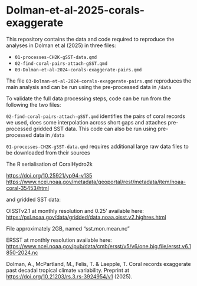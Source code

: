 
<!-- README.md is generated from README.Rmd. Please edit that file -->

# Dolman-et-al-2025-corals-exaggerate

This repository contains the data and code required to reproduce the
analyses in Dolman et al (2025) in three files:

- `01-processes-CH2K-gSST-data.qmd`
- `02-find-coral-pairs-attach-gSST.qmd`
- `03-Dolman-et-al-2024-corals-exaggerate-pairs.qmd`

The file `03-Dolman-et-al-2024-corals-exaggerate-pairs.qmd` reproduces
the main analysis and can be run using the pre-processed data in `/data`

To validate the full data processing steps, code can be run from the
following the two files:

`02-find-coral-pairs-attach-gSST.qmd` identifies the pairs of coral
records we used, does some interpolation across short gaps and attaches
pre-processed gridded SST data. This code can also be run using
pre-processed data in `/data`

`01-processes-CH2K-gSST-data.qmd` requires additional large raw data
files to be downloaded from their sources

The R serialisation of CoralHydro2k

<https://doi.org/10.25921/yp94-v135>
<https://www.ncei.noaa.gov/metadata/geoportal/rest/metadata/item/noaa-coral-35453/html>

and gridded SST data:

OISSTv2.1 at monthly resolution and 0.25’ available here:
<https://psl.noaa.gov/data/gridded/data.noaa.oisst.v2.highres.html>

File approximately 2GB, named “sst.mon.mean.nc”

ERSST at monthly resolution available here:
<https://www.ncei.noaa.gov/pub/data/cmb/ersst/v5/v6/one.big.file/ersst.v6.1850-2024.nc>

Dolman, A., McPartland, M., Felis, T. & Laepple, T. Coral records
exaggerate past decadal tropical climate variability. Preprint at
<https://doi.org/10.21203/rs.3.rs-3924954/v1> (2025).
